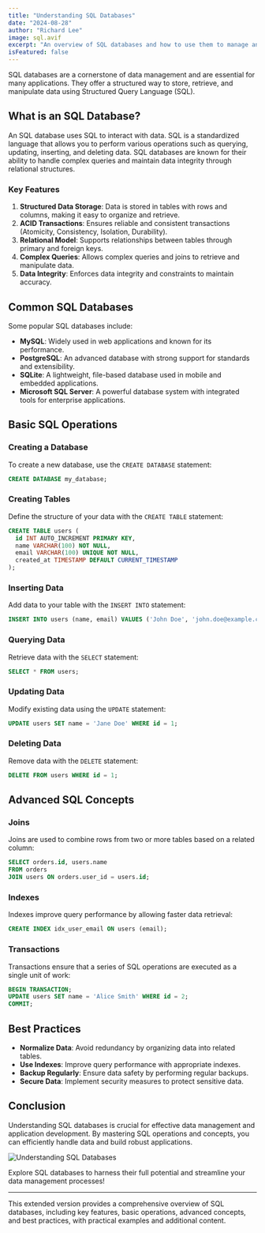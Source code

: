 ```yaml
---
title: "Understanding SQL Databases"
date: "2024-08-28"
author: "Richard Lee"
image: sql.avif
excerpt: "An overview of SQL databases and how to use them to manage and query data effectively."
isFeatured: false
---
```


SQL databases are a cornerstone of data management and are essential for many applications. They offer a structured way to store, retrieve, and manipulate data using Structured Query Language (SQL).

## What is an SQL Database?

An SQL database uses SQL to interact with data. SQL is a standardized language that allows you to perform various operations such as querying, updating, inserting, and deleting data. SQL databases are known for their ability to handle complex queries and maintain data integrity through relational structures.

### Key Features

1. **Structured Data Storage**: Data is stored in tables with rows and columns, making it easy to organize and retrieve.
2. **ACID Transactions**: Ensures reliable and consistent transactions (Atomicity, Consistency, Isolation, Durability).
3. **Relational Model**: Supports relationships between tables through primary and foreign keys.
4. **Complex Queries**: Allows complex queries and joins to retrieve and manipulate data.
5. **Data Integrity**: Enforces data integrity and constraints to maintain accuracy.

## Common SQL Databases

Some popular SQL databases include:

- **MySQL**: Widely used in web applications and known for its performance.
- **PostgreSQL**: An advanced database with strong support for standards and extensibility.
- **SQLite**: A lightweight, file-based database used in mobile and embedded applications.
- **Microsoft SQL Server**: A powerful database system with integrated tools for enterprise applications.

## Basic SQL Operations

### Creating a Database

To create a new database, use the `CREATE DATABASE` statement:

```sql
CREATE DATABASE my_database;
```

### Creating Tables

Define the structure of your data with the `CREATE TABLE` statement:

```sql
CREATE TABLE users (
  id INT AUTO_INCREMENT PRIMARY KEY,
  name VARCHAR(100) NOT NULL,
  email VARCHAR(100) UNIQUE NOT NULL,
  created_at TIMESTAMP DEFAULT CURRENT_TIMESTAMP
);
```

### Inserting Data

Add data to your table with the `INSERT INTO` statement:

```sql
INSERT INTO users (name, email) VALUES ('John Doe', 'john.doe@example.com');
```

### Querying Data

Retrieve data with the `SELECT` statement:

```sql
SELECT * FROM users;
```

### Updating Data

Modify existing data using the `UPDATE` statement:

```sql
UPDATE users SET name = 'Jane Doe' WHERE id = 1;
```

### Deleting Data

Remove data with the `DELETE` statement:

```sql
DELETE FROM users WHERE id = 1;
```

## Advanced SQL Concepts

### Joins

Joins are used to combine rows from two or more tables based on a related column:

```sql
SELECT orders.id, users.name
FROM orders
JOIN users ON orders.user_id = users.id;
```

### Indexes

Indexes improve query performance by allowing faster data retrieval:

```sql
CREATE INDEX idx_user_email ON users (email);
```

### Transactions

Transactions ensure that a series of SQL operations are executed as a single unit of work:

```sql
BEGIN TRANSACTION;
UPDATE users SET name = 'Alice Smith' WHERE id = 2;
COMMIT;
```

## Best Practices

- **Normalize Data**: Avoid redundancy by organizing data into related tables.
- **Use Indexes**: Improve query performance with appropriate indexes.
- **Backup Regularly**: Ensure data safety by performing regular backups.
- **Secure Data**: Implement security measures to protect sensitive data.

## Conclusion

Understanding SQL databases is crucial for effective data management and application development. By mastering SQL operations and concepts, you can efficiently handle data and build robust applications.

![Understanding SQL Databases](/images/posts/understanding-sql-databases/sql1.avif)

Explore SQL databases to harness their full potential and streamline your data management processes!

---

This extended version provides a comprehensive overview of SQL databases, including key features, basic operations, advanced concepts, and best practices, with practical examples and additional content.
